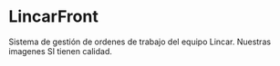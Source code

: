 # LincarFront
Sistema de gestión de ordenes de trabajo del equipo Lincar. Nuestras imagenes SI tienen calidad.
